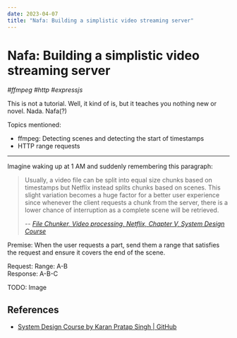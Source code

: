 ```yaml
---
date: 2023-04-07
title: "Nafa: Building a simplistic video streaming server"
---
```


# Nafa: Building a simplistic video streaming server
_#ffmpeg #http #expressjs_

This is not a tutorial. Well, it kind of is, but it teaches you nothing new or novel. Nada. Nafa(?)

Topics mentioned:
- ffmpeg: Detecting scenes and detecting the start of timestamps
- HTTP range requests

---

Imagine waking up at 1 AM and suddenly remembering this paragraph:

> Usually, a video file can be split into equal size chunks based on timestamps but Netflix instead splits chunks based on scenes. This slight variation becomes a huge factor for a better user experience since whenever the client requests a chunk from the server, there is a lower chance of interruption as a complete scene will be retrieved.
> 
> -- [_File Chunker, Video processing, Netflix, Chapter V, System Design Course_][system-design]

Premise: When the user requests a part, send them a range that satisfies the request and ensure it covers the end of the scene.

Request: Range: A-B  
Response: A-B-C

TODO: Image


## References

- [System Design Course by Karan Pratap Singh | GitHub][system-design]

[system-design]: https://github.com/karanpratapsingh/system-design
